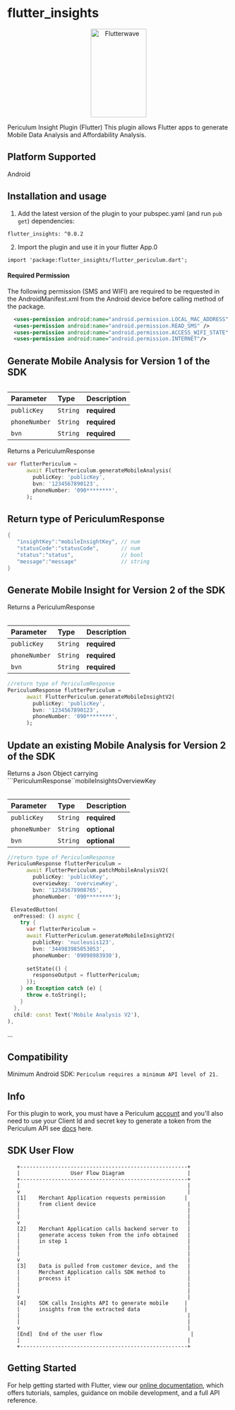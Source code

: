 # flutter_insights
<p align="center">
    <img title="Flutterwave" height="200" src="https://uploads-ssl.webflow.com/63234398452c1a657e1a1678/632357e9a5bf09449e2ad41c_periculum-logo-light.svg" width="50%"/>
</p>

Periculum Insight Plugin (Flutter)
This plugin allows Flutter apps to generate Mobile Data Analysis and Affordability Analysis.

## Platform Supported
Android

## Installation and usage
1. Add the latest version of the plugin to your pubspec.yaml (and run `pub get`) dependencies:

`flutter_insights: ^0.0.2`

2. Import  the plugin and use it in your flutter App.0

`import 'package:flutter_insights/flutter_periculum.dart';`

#### Required Permission 
The following permission (SMS and WIFI) are required to be requested in the AndroidManifest.xml from the Android device before calling method of the package. 

```xml 
  <uses-permission android:name="android.permission.LOCAL_MAC_ADDRESS" />
  <uses-permission android:name="android.permission.READ_SMS" />
  <uses-permission android:name="android.permission.ACCESS_WIFI_STATE" />
  <uses-permission android:name="android.permission.INTERNET"/> 
```


## Generate Mobile Analysis for Version 1 of the SDK

###### 
| Parameter | Type     | Description                |
| :-------- | :------- | :------------------------- |
| `publicKey` | `String` | **required**  |
| `phoneNumber` | `String` | **required** |
| `bvn` | `String` | **required** |

Returns a PericulumResponse 

```dart 
var flutterPericulum =
      await FlutterPericulum.generateMobileAnalysis(
        publicKey: 'publicKey',
        bvn: '1234567890123',
        phoneNumber: '090********',
      );
```

## Return type of PericulumResponse

```dart 
{
   "insightKey":"mobileInsightKey", // num
   "statusCode":"statusCode",       // num
   "status":"status",               // bool
   "message":"message"              // string
}
```

## Generate Mobile Insight for Version 2 of the SDK

Returns a PericulumResponse
###### 
| Parameter | Type     | Description                |
| :-------- | :------- | :------------------------- |
| `publicKey` | `String` | **required**  |
| `phoneNumber` | `String` | **required** |
| `bvn` | `String` | **required** |

```dart
//return type of PericulumResponse 
PericulumResponse flutterPericulum =
      await FlutterPericulum.generateMobileInsightV2(
        publicKey: 'publicKey',
        bvn: '1234567890123',
        phoneNumber: '090********',
      );
```

## Update an existing Mobile Analysis for Version 2 of the SDK


Returns a Json Object carrying ```PericulumResponse``mobileInsightsOverviewKey 
###### 
| Parameter | Type     | Description                |
| :-------- | :------- | :------------------------- |
| `publicKey` | `String` | **required**  |
| `phoneNumber` | `String` | **optional** |
| `bvn` | `String` | **optional** |

```dart
//return type of PericulumResponse 
PericulumResponse flutterPericulum =
      await FlutterPericulum.patchMobileAnalysisV2(
        publicKey: 'publickKey',
        overviewkey: 'overviewKey',
        bvn: '12345678908765',
        phoneNumber: '090********');
```


```dart
 ElevatedButton(
  onPressed: () async {
    try {
      var flutterPericulum =
      await FlutterPericulum.generateMobileInsightV2(
        publicKey: 'nucleusis123',
        bvn: '344983985053053',
        phoneNumber: '09098983930'),
  
      setState(() {
        responseOutput = flutterPericulum;
      });
    } on Exception catch (e) {
      throw e.toString();
    }
  },
  child: const Text('Mobile Analysis V2'),
),
```
...

## Compatibility
Minimum Android SDK: `Periculum requires a minimum API level of 21.`

## Info
For this plugin to work, you must have a Periculum [account](https://register.insights-periculum.com) and you'll also need to use your Client Id and secret key to generate a token from the Periculum API see [docs](https://insights-periculum.readme.io/reference/authentication-request) here.

## SDK User Flow
```
   +-----------------------------------------------------+
   |                User Flow Diagram                    |
   +-----------------------------------------------------+
   |                                                     |
   v                                                     |
   [1]    Merchant Application requests permission      |
   |      from client device                             |
   |                                                     |
   |                                                     |
   v                                                     |
   [2]    Merchant Application calls backend server to   |
   |      generate access token from the info obtained   |
   |      in step 1                                      |
   |                                                     |
   |                                                     |
   v                                                     |
   [3]    Data is pulled from customer device, and the   |
   |      Merchant Application calls SDK method to       |
   |      process it                                     |
   |                                                     |
   |                                                     |
   v                                                     |
   [4]    SDK calls Insights API to generate mobile     |
   |      insights from the extracted data              |
   |                                                     |
   |                                                     |
   v                                                     |
   [End]  End of the user flow                            |
   |                                                     |
   +-----------------------------------------------------+

```

## Getting Started
For help getting started with Flutter, view our
[online documentation](https://flutter.dev/docs), which offers tutorials,
samples, guidance on mobile development, and a full API reference.

